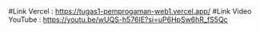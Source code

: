 #Link Vercel : https://tugas1-pemprogaman-web1.vercel.app/
#Link Video YouTube : https://youtu.be/wUQS-h576lE?si=uP6HpSw6hR_fS5Qc
